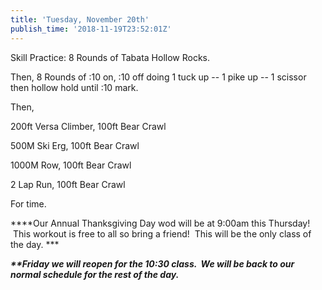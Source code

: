 ```yaml
---
title: 'Tuesday, November 20th'
publish_time: '2018-11-19T23:52:01Z'
---
```


Skill Practice: 8 Rounds of Tabata Hollow Rocks.

Then, 8 Rounds of :10 on, :10 off doing 1 tuck up -- 1 pike up -- 1
scissor then hollow hold until :10 mark.

Then,

200ft Versa Climber, 100ft Bear Crawl

500M Ski Erg, 100ft Bear Crawl

1000M Row, 100ft Bear Crawl

2 Lap Run, 100ft Bear Crawl

For time.

***\*Our Annual Thanksgiving Day wod will be at 9:00am this Thursday!
 This workout is free to all so bring a friend!  This will be the only
class of the day. ***

***\*\*Friday we will reopen for the 10:30 class.  We will be back to
our normal schedule for the rest of the day.***
